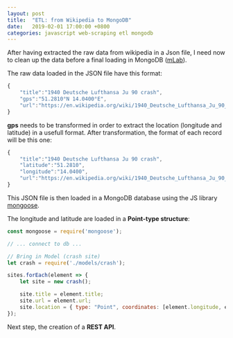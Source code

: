 ```yaml
---
layout: post
title:  "ETL: from Wikipedia to MongoDB"
date:   2019-02-01 17:00:00 +0800
categories: javascript web-scraping etl mongodb
---
```

After having extracted the raw data from wikipedia in a Json file, I need now to clean up the data before a final loading in MongoDB ([mLab](https://mlab.com/)).

The raw data loaded in the JSON file have this format:

```javascript
{
    "title":"1940 Deutsche Lufthansa Ju 90 crash",     
    "gps":"51.2810°N 14.0400°E",
    "url":"https://en.wikipedia.org/wiki/1940_Deutsche_Lufthansa_Ju_90_crash"
}
```

**gps** needs to be transformed in order to extract the location (longitude and latitude) in a usefull format.
After transformation, the format of each record will be this one:

```javascript
{
    "title":"1940 Deutsche Lufthansa Ju 90 crash",
    "latitude":"51.2810",
    "longitude":"14.0400",
    "url":"https://en.wikipedia.org/wiki/1940_Deutsche_Lufthansa_Ju_90_crash"
}
```

This JSON file is then loaded in a MongoDB database using the JS library [mongoose](https://mongoosejs.com/).

The longitude and latitude are loaded in a **Point-type structure**:

```javascript
const mongoose = require('mongoose');

// ... connect to db ...

// Bring in Model (crash site)
let crash = require('./models/crash');

sites.forEach(element => {
    let site = new crash();

    site.title = element.title;
    site.url = element.url;
    site.location = { type: "Point", coordinates: [element.longitude, element.latitude]};
});
```

Next step, the creation of a **REST API**.